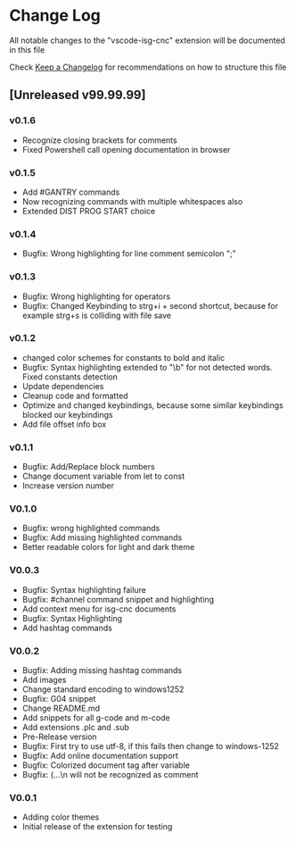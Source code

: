 # Change Log

All notable changes to the "vscode-isg-cnc" extension will be documented in this file

Check [Keep a Changelog](http://keepachangelog.com/) for recommendations on how to structure this file

## [Unreleased v99.99.99]

### v0.1.6
- Recognize closing brackets for comments
- Fixed Powershell call opening documentation in browser

### v0.1.5

- Add #GANTRY commands
- Now recognizing commands with multiple whitespaces also
- Extended DIST PROG START choice

### v0.1.4

- Bugfix: Wrong highlighting for line comment semicolon ";"

### v0.1.3

- Bugfix: Wrong highlighting for operators
- Bugfix: Changed Keybinding to strg+i + second shortcut, because for example strg+s is colliding with file save

### v0.1.2

- changed color schemes for constants to bold and italic
- Bugfix: Syntax highlighting extended to "\\b" for not detected words. Fixed constants detection
- Update dependencies
- Cleanup code and formatted
- Optimize and changed keybindings, because some similar keybindings blocked our keybindings
- Add file offset info box

### v0.1.1

- Bugfix: Add/Replace block numbers
- Change document variable from let to const
- Increase version number

### V0.1.0

- Bugfix: wrong highlighted commands
- Bugfix: Add missing highlighted commands
- Better readable colors for light and dark theme

### V0.0.3

- Bugfix: Syntax highlighting failure
- Bugfix: #channel command snippet and highlighting
- Add context menu for isg-cnc documents
- Bugfix: Syntax Highlighting
- Add hashtag commands

### V0.0.2

- Bugfix: Adding missing hashtag commands
- Add images
- Change standard encoding to windows1252
- Bugfix: G04 snippet
- Change README.md
- Add snippets for all g-code and m-code
- Add extensions .plc and .sub
- Pre-Release version
- Bugfix: First try to use utf-8, if this fails then change to windows-1252
- Bugfix: Add online documentation support
- Bugfix: Colorized document tag after variable
- Bugfix: (...\n will not be recognized as comment

### V0.0.1

- Adding color themes
- Initial release of the extension for testing
